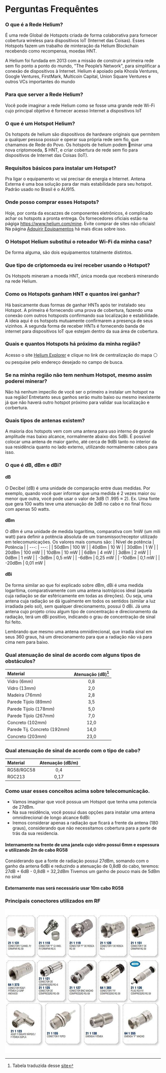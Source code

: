 # Perguntas Frequêntes

### O que é a Rede Helium?
É uma rede Global de Hotspots criada de forma colaborativa para fornecer cobertura wireless para dispositivos IoT (Internet das Coisas). 
Esses Hotspots fazem um trabalho de minteração da Helium Blockchain recebendo como recompensa, moedas HNT.

A Helium foi fundada em 2013 com a missão de construir a primeira rede sem fio ponto a ponto do mundo, "The People’s Network", para simplificar a conexão de dispositivos à Internet. Helium é apoiado pela Khosla Ventures, Google Ventures, FirstMark, Multicoin Capital, Union Square Ventures e outros VCs importantes do mundo

### Para que server a Rede Helium?
Você pode imaginar a rede Helium como se fosse uma grande rede Wi-Fi cujo principal objetivo é fornecer acesso Internet a dispositivos IoT

### O que é um Hotspot Helium?
Os hotspots de helium são dispositivos de hardware originais que permitem a qualquer pessoa possuir e operar sua própria rede sem fio, que chamamos de Rede do Povo. Os hotspots de helium podem 🔨minar uma nova criptomoeda, $ HNT, e criar cobertura de rede sem fio para dispositivos de Internet das Coisas (IoT).

### Requisitos básicos para instalar um Hotspot?
Pra ligar o equipamento vc vai precisar de energia e Internet.
Antena Externa é uma boa solução para dar mais estabilidade para seu hotspot. Padrão usado no Brasil é o AU915.

### Onde posso comprar esses Hotspots?
Hoje, por conta da escazzes de componentes eletrônicos, é complicado achar os hotspots a pronta entrega. 
Os fornecedores oficiais estão na págiga https://www.helium.com/mine. 
Evite comprar de sites não oficiais!
Na página [Adquirir Equipamentos](https://github.com/andreviegas/HeliumBrasil/blob/main/adquirir-equipamentos.md) há mais dicas sobre isso.

### O Hotspot Helium substitui o roteador Wi-Fi da minha casa?
De forma alguma, são dois equipamentos totalmente distintos. 

### Que tipo de criptomoeda eu irei receber usando o Hotspot?
Os Hotspots mineram a moeda HNT, única moeda que receberá minerando na rede Helium.

### Como os Hotspots ganham HNT e quantos irei ganhar?
Há basicamente duas formas de ganhar HNTs após ter instalado seu Hotspot. 
A primeira é fornecendo uma prova de cobertura, fazendo uma conexão com outros hotsposts confirmando sua localização e estabilidade. A ideia aqui é os hotspots mutuamente confirmarem a presença de seus vizinhos. 
A segunda forma de receber HNTs é fornecendo banda de internet para dispositivos IoT que estejam dentro da sua área de cobertura. 

### Quais e quantos Hotspots há próximo da minha região?
Acesso o site [Helium Explorer](https://explorer.helium.com/) e clique no link de centralização do mapa :white_circle: ou pesquise pelo endereço desejado no campo de busca.

### Se na minha região não tem nenhum Hotspot, mesmo assim poderei minerar?
Não há nenhum impecílio de você ser o primeiro a instalar um hotspot na sua região! Entretanto seus ganhos serão muito baixo ou mesmo inexistente já que não haverá outro hotspot próximo para validar sua localização e corbertura.

### Quais tipos de antenas existem?
A maioria dos hotspots vem com uma antena para uso interno de grande amplitude mas baixo alcance, normalmente abaixo dos 5dBi. É possível colocar uma antena de maior ganho, até cerca de 9dBi tanto no interior da sua residência quanto no lado externo, utilizando normalmente cabos para isso.

### O que é dB, dBm e dBi?
#### dB
O Decibel (dB) é uma unidade de comparação entre duas medidas. Por exemplo, quando você quer informar que uma medida é 2 vezes maior ou menor que outra, você pode usar o valor de 3dB (1	.995 ≈ 2). 
Ex. Uma fonte que gera 100 watts teve uma atenuação de 3dB no cabo e no final ficou com apenas 50 watts.

#### dBm
O dBm é uma unidade de medida logarítima, comparativa com 1mW (um mili watt) para definir a potência absoluta de um transmissor/receptor utilizado em telecomunicações. 
Os valores mais comuns são:
| Nível de potência                | Potência      |
| ---:                             |  ---:         |
| 50dBm                            | 100 W         |
| 40dBm                            | 10 W          |
| 30dBm                            | 1 W           |
| 20dBm                            | 100 mW        |
| 10dBm                            | 10 mW         |
| 6dBm                             | 4 mW          |
| 3dBm                             | 2 mW          |
| 0dBm                             | 1 mW          |
| -3dBm                            | 0,5 mW        |
| -6dBm                            | 0,25 mW       |
| -10dBm                           | 0,1 mW        |
| -20dBm                           | 0,01 mW       |

#### dBi
De forma similar ao que foi explicado sobre dBm, dBi é uma medida logarítima, comparativamente com uma antena isotrópicos ideal (aquela cuja radiação se dar esféricamente em todas as direções). Ou seja, uma antena cuja radiação se dá igualmente em todos os sentidos (similar a luz irradiada pelo sol), sem qualquer direcionamento, possui 0 dBi.
Já uma antena cujo projeto criou algum tipo de concentração e direcionamento da radiação, terá um dBi positivo, indicando o grau de concentração de sinal foi feito.

Lembrando que mesmo uma antena omnidirecional, que irradia sinal em seus 360 graus, há um direcionamento para que a radiação não vá para cima nem para baixo. 

### Qual atenuação de sinal de acordo com alguns tipos de obstáculos?
| Material                         | Atenuação (dB)[^1] |
| :---                             | :---:          |
| Vidro (6mm)                      |     0,8        |
| Vidro (13mm)                     |     2,0        |
| Madeira (76mm)                   |     2,8        |
| Parede Tijolo (89mm)             |     3,5        |
| Parede Tijolo (178mm)            |     5,0        |
| Parede Tijolo (267mm)            |     7,0        |
| Concreto (102mm)                 |     12,0       |
| Parede Tij. Concreto (192mm)     |     14,0       |
| Concreto (203mm)                 |     23,0       |

### Qual atenuação de sinal de acordo com o tipo de cabo?
| Material                         | Atenuação (dB/m) |
| :---                             | :---:            |
| RG58/RGC58                       |     0,4          |
| RGC213                           |     0,17         |

### Como usar esses conceitos acima sobre telecomunicação.
- Vamos imaginar que você possua um Hotspot que tenha uma potencia de 27dBm. 
- Na sua residência, você possui duas opções para instalar uma antena omnidirecional de longo alcance 6dBi:
- Iremos considerar apenas a radiação que ficará a frente da antena (180 graus), considerando que não necessitamos cobertura para a parte de trás da sua residencia.

#### Internamente na frente de uma janela cujo vidro possui 6mm e espessura e utilizando 2m de cabo RG58
Considerando que a fonte de radiação possui 27dBm, somando com o ganho da antena 6dBi e reduzindo a atenuação de 0,8dB do cabo, teremos:
27dB + 6dB - 0,8dB = 32,2dBm
Tivemos um ganho de pouco mais de 5dBm no sinal 

#### Externamente mas será necessário usar 10m cabo RG58


### Principais conectores utilizados em RF

![Principais%20conectores%20RF.jpg](https://github.com/andreviegas/HeliumBrasil/blob/882fa520898634ff32fe2c657d2182a5a98c1207/imagens/Principais%20conectores%20RF.jpg)



[^1]: Tabela traduzida desse [site](https://smartmakers.io/en/lorawan-range-part-1-the-most-important-factors-for-a-good-lorawan-signal-range/)
